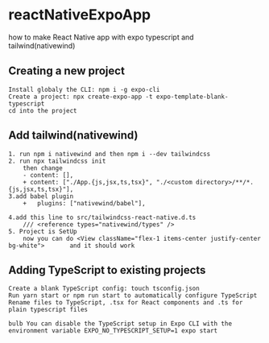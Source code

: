 # reactNativeExpoApp
how to make React Native app with expo typescript and tailwind(nativewind)

## Creating a new project

    Install globaly the CLI: npm i -g expo-cli
    Create a project: npx create-expo-app -t expo-template-blank-typescript
    cd into the project
## Add tailwind(nativewind)
	1. run npm i nativewind and then npm i --dev tailwindcss
	2. run npx tailwindcss init
		then change
		- content: [],
		+ content: ["./App.{js,jsx,ts,tsx}", "./<custom directory>/**/*.{js,jsx,ts,tsx}"],
 	3.add babel plugin
 		+   plugins: ["nativewind/babel"],
	
	4.add this line to src/tailwindcss-react-native.d.ts
		/// <reference types="nativewind/types" />
	5. Project is SetUp
		now you can do <View className="flex-1 items-center justify-center bg-white"> 		and it should work

## Adding TypeScript to existing projects

    Create a blank TypeScript config: touch tsconfig.json
    Run yarn start or npm run start to automatically configure TypeScript
    Rename files to TypeScript, .tsx for React components and .ts for plain typescript files

    bulb You can disable the TypeScript setup in Expo CLI with the environment variable EXPO_NO_TYPESCRIPT_SETUP=1 expo start
